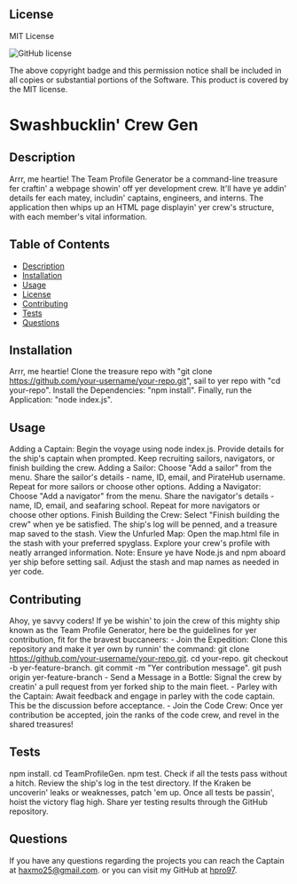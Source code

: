 
  ## License
  
  MIT License


  ![GitHub license](https://img.shields.io/badge/license-MIT-blue.svg)

  The above copyright badge and this permission notice shall be included in all copies or substantial portions of the Software. This product is covered by the MIT license.


  # Swashbucklin' Crew Gen
  
  ## Description
  Arrr, me heartie! The Team Profile Generator be a command-line treasure fer craftin' a webpage showin' off yer development crew. It'll have ye addin' details fer each matey, includin' captains, engineers, and interns. The application then whips up an HTML page displayin' yer crew's structure, with each member's vital information.
  
  ## Table of Contents
  
  * [Description](#description)
  * [Installation](#installation)
  * [Usage](#usage)
  * [License](#license)
  * [Contributing](#contributing)
  * [Tests](#tests)
  * [Questions](#questions)

  ## Installation

  Arrr, me heartie! Clone the treasure repo with "git clone https://github.com/your-username/your-repo.git", sail to yer repo with "cd your-repo". Install the Dependencies: "npm install". Finally, run the Application: "node index.js".

  ## Usage

  Adding a Captain: Begin the voyage using node index.js. Provide details for the ship's captain when prompted. Keep recruiting sailors, navigators, or finish building the crew. Adding a Sailor: Choose "Add a sailor" from the menu. Share the sailor's details - name, ID, email, and PirateHub username. Repeat for more sailors or choose other options. Adding a Navigator: Choose "Add a navigator" from the menu. Share the navigator's details - name, ID, email, and seafaring school. Repeat for more navigators or choose other options. Finish Building the Crew: Select "Finish building the crew" when ye be satisfied. The ship's log will be penned, and a treasure map saved to the stash. View the Unfurled Map: Open the map.html file in the stash with your preferred spyglass. Explore your crew's profile with neatly arranged information. Note: Ensure ye have Node.js and npm aboard yer ship before setting sail. Adjust the stash and map names as needed in yer code.

  ## Contributing

  Ahoy, ye savvy coders! If ye be wishin' to join the crew of this mighty ship known as the Team Profile Generator, here be the guidelines for yer contribution, fit for the bravest buccaneers: - Join the Expedition: Clone this repository and make it yer own by runnin' the command: git clone https://github.com/your-username/your-repo.git. cd your-repo. git checkout -b yer-feature-branch. git commit -m "Yer contribution message". git push origin yer-feature-branch - Send a Message in a Bottle: Signal the crew by creatin' a pull request from yer forked ship to the main fleet. - Parley with the Captain: Await feedback and engage in parley with the code captain. This be the discussion before acceptance. - Join the Code Crew: Once yer contribution be accepted, join the ranks of the code crew, and revel in the shared treasures!

  ## Tests

  npm install. cd TeamProfileGen. npm test. Check if all the tests pass without a hitch. Review the ship's log in the test directory. If the Kraken be uncoverin' leaks or weaknesses, patch 'em up. Once all tests be passin', hoist the victory flag high. Share yer testing results through the GitHub repository.

  ## Questions

  If you have any questions regarding the projects you can reach the Captain at <a href="mailto:haxmo25@gmail.com">haxmo25@gmail.com</a>. or you can visit my GitHub at <a href="https://github.com/hpro97">hpro97</a>.

